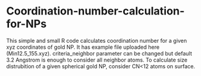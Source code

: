 # Coordination-number-calculation-for-NPs

This simple and small R code calculates coordination number for a given xyz coordinates of gold NP. It has example file uploaded here (Min12.5_155.xyz). criteria_neighbor parameter can be changed but default 3.2 Angstrom is enough to consider all neighbor atoms. 
To calculate size distrubition of a given spherical gold NP, consider CN<12 atoms on surface.
